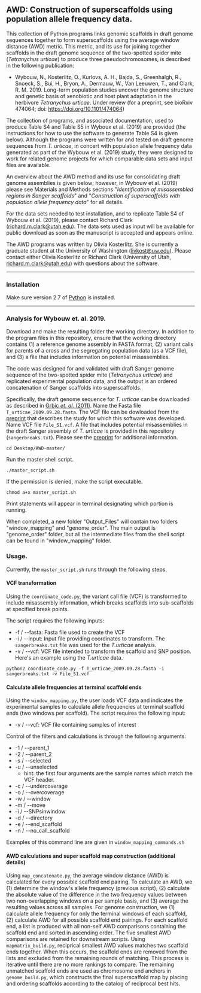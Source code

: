 ## AWD: Construction of superscaffolds using population allele frequency data. 

This collection of Python programs links genomic scaffolds in draft genome sequences together to form superscaffolds using the average window distance (AWD) metric. This metric, and its use for joining together scaffolds in the draft genome sequence of the two-spotted spider mite (*Tetranychus urticae*) to produce three pseudochromosomes, is described in the following publication:

- Wybouw, N., Kosterlitz, O., Kurlovs, A. H., Bajda, S., Greenhalgh, R., Snoeck, S., Bui, H., Bryon, A., Dermauw, W., Van Leeuwen, T., and Clark, R. M. 2019. Long-term population studies uncover the genome structure and genetic basis of xenobiotic and host plant adaptation in the herbivore *Tetranychus urticae*. Under review (for a preprint, see bioRxiv 474064; doi: https://doi.org/10.1101/474064)

The collection of programs, and associated documentation, used to produce Table S4 and Table S5 in Wyboux et al. (2019) are provided (the instructions for how to use the software to generate Table S4 is given below). Although the programs were written for and tested on draft genome sequences from *T. urticae*, in concert with population allele frequency data generated as part of the Wybouw et al. (2019) study, they were designed to work for related genome projects for which comparable data sets and input files are available.

An overview about the AWD method and its use for consolidating draft genome assemblies is given below; however, in Wybouw et al. (2019) please see Materials and Methods sections "*Identification of misassembled regions in Sanger scaffolds*" and "*Construction of superscaffolds with population allele frequency data*" for all details.

For the data sets needed to test installation, and to replicate Table S4 of Wybouw et al. (2019), please contact Richard Clark (richard.m.clark@utah.edu). The data sets used as input will be available for public download as soon as the manuscript is accepted and appears online.

The AWD programs was written by Olivia Kosterlitz. She is currently a graduate student at the University of Washington (livkost@uw.edu). Please contact either Olivia Kosterlitz or Richard Clark (University of Utah, richard.m.clark@utah.edu) with questions about the software.

---

### Installation

Make sure version 2.7 of [Python](https://www.python.org/download/releases/2.7/) is installed.

---

### Analysis for Wybouw et. al. 2019.

Download and make the resulting folder the working directory. In addition to the program files in this repository, ensure that the working directory contains (1) a reference genome assembly in FASTA format, (2) variant calls for parents of a cross and the segregating population data (as a VCF file), and (3) a file that includes information on potential misassemblies. 

The code was designed for and validated with draft Sanger genome sequence of the two-spotted spider mite (*Tetranychus urticae*) and replicated experimental population data, and the output is an ordered concatenation of Sanger scaffolds into superscaffolds. 

Specifically, the draft genome sequence for *T. urticae* can be downloaded as described in [Grbic *et. al.* (2011)](https://www.nature.com/articles/nature10640). Name the Fasta file `T_urticae_2009.09.28.fasta`. The VCF file can be dowloaded from the [preprint](https://doi.org/10.1101/474064) that describes the study for which this software was developed. Name VCF file `File_S1.vcf`. A file that includes potential misassemblies in the draft Sanger assembly of *T. urticae* is provided in this repository (`sangerbreaks.txt`). Please see the [preprint](https://doi.org/10.1101/474064) for additional information. 

```
cd Desktop/AWD-master/
```
Run the master shell script.
```
./master_script.sh
```
If the permission is denied, make the script executable. 
```
chmod a+x master_script.sh
```
Print statements will appear in terminal designating which portion is running.

When completed, a new folder "Output_Files" will contain two folders "window_mapping" and "genome_order". The main output is "genome_order" folder, but all the intermediate files from the shell script can be found in "window_mapping" folder. 

### Usage. 

Currently, the `master_script.sh` runs through the following steps. 

#### VCF transformation

Using the `coordinate_code.py`, the variant call file (VCF) is transformed to include misassembly information, which breaks scaffolds into sub-scaffolds at specified break points. 

The script requires the following inputs:
- -f / --fasta: Fasta file used to create the VCF
- -i / --input: Input file providing coordinates to transform. The `sangerbreaks.txt` file was used for the *T.urticae* analysis.
- -v / --vcf: VCF file intended to transform the scaffold and SNP position. 
Here's an example using the *T.urticae* data. 
```
python2 coordinate_code.py -f T_urticae_2009.09.28.fasta -i sangerbreaks.txt -v File_S1.vcf
```

#### Calculate allele frequencies at terminal scaffold ends

Using the `window_mapping.py`, the user loads VCF data and indicates the experimental samples to calculate allele frequencies at terminal scaffold ends (two windows per scaffold). The script requires the following input:
- -v / --vcf: VCF file containing samples of interest

Control of the filters and calculations is through the following arguments:
- -1 / --parent_1
- -2 / --parent_2
- -s / --selected
- -u / --unselected
  - hint: the first four arguments are the sample names which match the VCF header. 
- -c / --undercoverage
- -o / --overcoverage
- -w / --window
- -m / --move
- -i / --SNPsinwindow
- -d / --directory
- -e / --end_scaffold
- -n / --no_call_scaffold

Examples of this command line are given in `window_mapping_commands.sh`

#### AWD calculations and super scaffold map construction (additional details)

Using `map_concatenate.py`, the average window distance (AWD) is calculated for every possible scaffold end pairing. To calculate an AWD, we (1) determine the window's allele frequency (previous script), (2) calculate the absolute value of the difference in the two frequency values between two non-overlapping windows on a per sample basis, and (3) average the resulting values across all samples. For genome construction, we (1) calculate allele frequency for only the terminal windows of each scaffold, (2) calculate AWD for all possible scaffold end pairings. For each scaffold end, a list is produced with all non-self AWD comparisons containing the scaffold end and sorted in ascending order. The five smallest AWD comparisons are retained for downstream scripts. Using `mapmatrix_build.py`, reciprical smallest AWD values matches two scaffold ends together. When this occurs, the scaffold ends are removed from the lists and excluded from the remaining rounds of matching. This process is iterative until there are no more rankings to compare. The remaining unmatched scaffold ends are used as chromosome end anchors in `genome_build.py`, which constructs the final superscaffold map by placing and ordering scaffolds according to the catalog of reciprocal best hits. 


